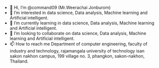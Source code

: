 - 👋 Hi, I’m @command09 (Mr.Weerachai Jonburom)
- 👀 I’m interested in data science, Data analysis, Machine learning and Artificial intelligent. 
- 🌱 I’m currently learning in data science, Data analysis, Machine learning and Artificial intelligent.
- 💞️ I’m looking to collaborate on data science, Data analysis, Machine learning and Artificial intelligent.
- 📫 How to reach me Department of computer engineering, faculty of industry and technology, rajamangala university of technology isan sakon nakhon campus, 199 village no. 3, phangkon, sakon-nakhon, Thailand. 

<!---
command09/command09 is a ✨ special ✨ repository because its `README.md` (this file) appears on your GitHub profile.
You can click the Preview link to take a look at your changes.
--->
